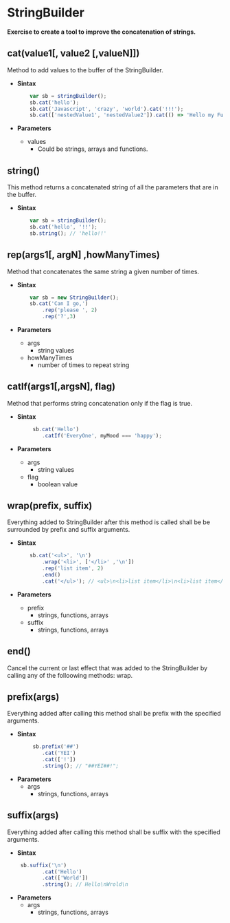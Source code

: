 # StringBuilder
 **Exercise to create a tool to improve the concatenation of strings.**

##  cat(value1[, value2 [,valueN]])
Method to add values to the buffer of the StringBuilder.
- **Sintax**
    ```js
        var sb = stringBuilder();
        sb.cat('hello');
        sb.cat('Javascript', 'crazy', 'world').cat('!!!');
        sb.cat(['nestedValue1', 'nestedValue2']).cat(() => 'Hello my Function');
    ```

- **Parameters**
    * values
        * Could be strings, arrays and functions.

## string()
This method returns a concatenated string of all the parameters that are in the buffer.

- **Sintax**

    ```js
        var sb = stringBuilder();
        sb.cat('hello', '!!');
        sb.string(); // 'hello!!'
    ```


## rep(args1[, argN] ,howManyTimes)
Method that concatenates the same string a given number of times.
- **Sintax**
    ```js
        var sb = new StringBuilder();
        sb.cat('Can I go,')
            .rep('please ', 2)
            .rep('?',3)
    ```

- **Parameters**
    * args
        * string values
    * howManyTimes
        * number of times to repeat string


## catIf(args1[,argsN], flag)
Method that performs string concatenation only if the flag is true.
- **Sintax**
    ```js
         sb.cat('Hello')
            .catIf('EveryOne', myMood === 'happy');
    ```

- **Parameters**
    * args
        * string values
    * flag
        * boolean value


## wrap(prefix, suffix)
Everything added to StringBuilder after this method is called shall be be surrounded by prefix and suffix arguments.
- **Sintax**
    ```js
        sb.cat('<ul>', '\n')
            .wrap('<li>', ['</li>' ,'\n'])
            .rep('list item', 2)
            .end()
            .cat('</ul>'); // <ul>\n<li>list item</li>\n<li>list item</li>\n</ul>        
    ```

- **Parameters**
    * prefix
        * strings, functions, arrays
    * suffix
        * strings, functions, arrays

## end()
Cancel the current or last effect that was added to the StringBuilder by calling any of the folloowing methods: wrap.

## prefix(args)
Everything added after calling this method shall be prefix with the specified arguments.
- **Sintax**
    ```js
         sb.prefix('##')
            .cat('YEI')
            .cat(['!'])
            .string(); // "##YEI##!";
    ```
- **Parameters**
    * args
        * strings, functions, arrays

## suffix(args)
Everything added after calling this method shall be suffix with the specified arguments.
- **Sintax**
    ```js
     sb.suffix('\n')
            .cat('Hello')
            .cat(['World'])
            .string(); // Hello\nWrold\n
    ```
- **Parameters**
    * args
        * strings, functions, arrays